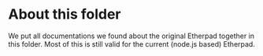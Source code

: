 # About this folder

We put all documentations we found about the original Etherpad together in this folder. Most of this is still valid for the current (node.js based) Etherpad.
